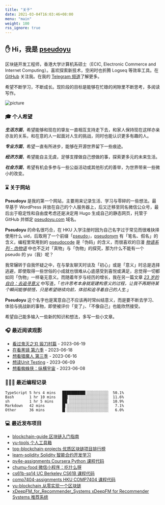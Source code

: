 ```yaml
---
title: "关于"
date: 2021-03-04T16:03:46+08:00
menu: "main"
weight: 100
rss_ignore: true
---
```


## ✋ Hi，我是 [pseudoyu](https://www.pseudoyu.com)

区块链开发工程师，香港大学计算机系硕士（ECIC, Electronic Commerce and Internet Computing）。喜欢探索新技术，空闲时也折腾 Logseq 等效率工具。在 [GitHub](https://github.com/pseudoyu) 关注我。在我的 [Telegram 频道](https://t.me/pseudoyulife)了解更多。

希望不断学习，不断成长。现阶段的目标是能够在忙碌的闲隙里不断思考，多阅读写作。

![picture](https://image.pseudoyu.com/images/dino.gif)

### 🎓 个人希望

***生活方面***，希望能够和现在的挚友一直相互支持走下去，和家人保持现在这样亦亲亦友的关系，和在意的人一起面对人生的挑战，同时也能认识更多有趣的人。

***专业方面***，希望一直有所进步，能够在开源世界留下一些痕迹。

***经济方面***，希望能自主无虞，足够支撑做自己想做的事，探索更多元的未来生活。

***社会方面***，希望有机会多参与一些公益活动或其他形式的善举，为世界带来一些微小的改变。

### ⌛️ 关于网站

**Pseudoyu** 是我的第一个网站，主要用来记录生活、学习与零碎的一些想法。最早基于 WordPress 并放在自己的个人服务器上，后又迁移至同名微信公众号，最后出于稳定性和自由度考虑还是决定用 Hugo 生成自己的静态网页，托管于 GitHub 并绑定 [pseudoyu.com](https://www.pseudoyu.com/zh/) 域名。

**Pseudoyu** 的命名很巧合，在 HKU 入学注册时因为自己名字过于常见而很难抉择使用什么 uid，后取用了一个前缀「[pseudo](https://www.oxfordlearnersdictionaries.com/definition/english/pseudo)」，[pseudonym](https://www.oxfordlearnersdictionaries.com/definition/english/pseudonym) 有「笔名、假名」的含义，编程里常用到的 [pseudocode](https://www.lexico.com/definition/pseudocode) 是「伪码」的含义，而很喜欢的日漫 [*物语系列 - 伪物语*](https://zh.wikipedia.org/wiki/偽物語) 中也不乏对「真物」与「伪物」的探究，那为什么不能有一个 pseudo 的 yu（我）呢？

我常辗转于自我怀疑之中，在与挚友聊天时谈及「初心」或是「意义」时总是选择逃避，即使取得一些世俗的小成就也很难从心底感受到喜悦或满足，总觉得一切都如同「伪物」一样毫无意义。而随着年岁与经历的增长，我在另一篇文章 [*23 岁的自白：去追寻意义*](https://www.pseudoyu.com/zh/2020/06/06/yearly_review_23/) 中写道，「*也许思考本身就是建构意义的过程，让我不再期待某个瞬间能够顿悟，只是希望继续向前，体验和追寻着自己的人生.*」

**Pseudoyu** 这个名字也是寓意自己不应该再时常纠结意义，而是要不断去学习、体验与挑战新的事物，即使被评价「变了」、「不像自己」也能欣然接受。

希望自己能多输入一些新的知识和想法，多写一些小文章。

### 🎧 最近阅读观影

<!-- douban starts -->
* <a href='http://movie.douban.com/subject/35769236/' target='_blank'>看过鬼灭之刃 锻刀村篇</a> - 2023-06-19
* <a href='http://movie.douban.com/subject/35901863/' target='_blank'>在看黑镜 第六季</a> - 2023-06-18
* <a href='http://movie.douban.com/subject/35609387/' target='_blank'>想看猎魔人 第三季</a> - 2023-06-16
* <a href='https://book.douban.com/subject/34429421/' target='_blank'>想读Unit Testing</a> - 2023-06-09
* <a href='http://movie.douban.com/subject/30391186/' target='_blank'>想看蜘蛛侠：纵横宇宙</a> - 2023-06-08
<!-- douban ends -->

### 👨🏻‍💻 最近编程记录
<!-- code_time starts -->

```text
TypeScript 5 hrs 4 mins   ██████████▌░░░░░░░░░░  50.1%
Bash       1 hr 10 mins   ██▍░░░░░░░░░░░░░░░░░░  11.6%
sh         1 hr 5 mins    ██▎░░░░░░░░░░░░░░░░░░  10.9%
Markdown   42 mins        █▍░░░░░░░░░░░░░░░░░░░   7.1%
Other      36 mins        █▎░░░░░░░░░░░░░░░░░░░   6.0%
```

<!-- code_time ends -->

### 💻 最近发布项目

<!-- recent_releases starts -->
* <a href=https://github.com/pseudoyu/blockchain-guide/releases/tag/v0.1.0 target='_blank'>blockchain-guide 区块链入门指南</a>
* <a href=https://github.com/pseudoyu/yu-tools/releases/tag/v0.1 target='_blank'>yu-tools 个人工具箱</a>
* <a href=https://github.com/pseudoyu/top-blockchain-projects/releases/tag/v1.0.0 target='_blank'>top-blockchain-projects 优质区块链项目排行榜</a>
* <a href=https://github.com/pseudoyu/learn-solidity/releases/tag/v1.0.0 target='_blank'>learn-solidity Solidity 智能合约开发学习</a>
* <a href=https://github.com/pseudoyu/py4e-assignments/releases/tag/v1.0.0 target='_blank'>py4e-assignments Coursera Python 课程代码</a>
* <a href=https://github.com/pseudoyu/chumu-food/releases/tag/v1.0.0 target='_blank'>chumu-food 微信小程序：吃什么呀</a>
* <a href=https://github.com/pseudoyu/cs61b-sp14/releases/tag/v0.0.1 target='_blank'>cs61b-sp14 UC Berkeley CS61B 课程代码</a>
* <a href=https://github.com/pseudoyu/comp7404-assignments/releases/tag/v1.0.0 target='_blank'>comp7404-assignments HKU COMP7404 课程代码</a>
* <a href=https://github.com/pseudoyu/yu-blockchain/releases/tag/v1.0.0 target='_blank'>yu-blockchain 从零实现一个区块链</a>
* <a href=https://github.com/pseudoyu/xDeepFM_for_Recommender_Systems/releases/tag/v1.0.0 target='_blank'>xDeepFM_for_Recommender_Systems xDeepFM for Recommender Systems 推荐系统</a>
<!-- recent_releases ends -->
